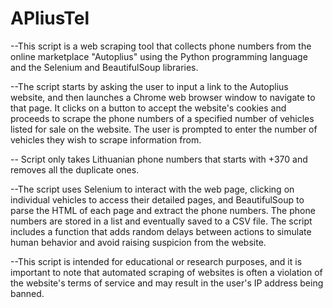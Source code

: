 # APliusTel

--This script is a web scraping tool that collects phone numbers from the online marketplace "Autoplius" using the Python programming language and the Selenium and BeautifulSoup libraries.

--The script starts by asking the user to input a link to the Autoplius website, and then launches a Chrome web browser window to navigate to that page. It clicks on a button to accept the website's cookies and proceeds to scrape the phone numbers of a specified number of vehicles listed for sale on the website. The user is prompted to enter the number of vehicles they wish to scrape information from.

-- Script only takes Lithuanian phone numbers that starts with +370 and removes all the duplicate ones.

--The script uses Selenium to interact with the web page, clicking on individual vehicles to access their detailed pages, and BeautifulSoup to parse the HTML of each page and extract the phone numbers. The phone numbers are stored in a list and eventually saved to a CSV file. The script includes a function that adds random delays between actions to simulate human behavior and avoid raising suspicion from the website.

--This script is intended for educational or research purposes, and it is important to note that automated scraping of websites is often a violation of the website's terms of service and may result in the user's IP address being banned.
